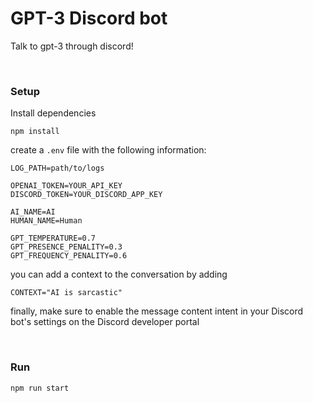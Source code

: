 # GPT-3 Discord bot

Talk to gpt-3 through discord!

<br/>

### Setup

Install dependencies

```
npm install
```

create a `.env` file with the following information:

```
LOG_PATH=path/to/logs

OPENAI_TOKEN=YOUR_API_KEY
DISCORD_TOKEN=YOUR_DISCORD_APP_KEY

AI_NAME=AI
HUMAN_NAME=Human

GPT_TEMPERATURE=0.7
GPT_PRESENCE_PENALITY=0.3
GPT_FREQUENCY_PENALITY=0.6
```

you can add a context to the conversation by adding

```
CONTEXT="AI is sarcastic"
```

finally, make sure to enable the message content intent in your Discord bot's settings on the Discord developer portal

<br/>

### Run

```
npm run start
```
